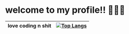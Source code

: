 # welcome to my profile!! 👋👋👋
| love coding n shit | [![Top Langs](https://github-readme-stats.vercel.app/api/top-langs/?username=avaalef)](https://github.com/avaalef/github-readme-stats) |
|--------------------|----------------------------------------------------------------------------------------------------------------------------------------|
